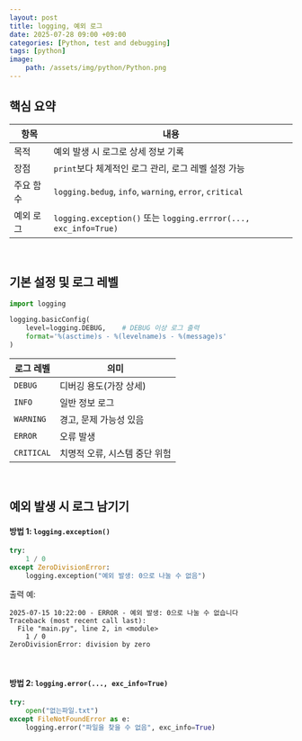 ```yaml
---
layout: post
title: logging, 예외 로그
date: 2025-07-28 09:00 +09:00
categories: [Python, test and debugging]
tags: [python]
image:
    path: /assets/img/python/Python.png
---
```


## 핵심 요약 

| 항목 | 내용 |
|-|-|
| 목적 | 예외 발생 시 로그로 상세 정보 기록 |
| 장점 | `print`보다 체계적인 로그 관리, 로그 레벨 설정 가능 |
| 주요 함수 | `logging.bedug`, `info`, `warning`, `error`, `critical` |
| 예외 로그 | `logging.exception()` 또는 `logging.errror(..., exc_info=True)` |

<br>

## 기본 설정 및 로그 레벨

```python
import logging

logging.basicConfig(
    level=logging.DEBUG,    # DEBUG 이상 로그 출력
    format='%(asctime)s - %(levelname)s - %(message)s'
)
```

| 로그 레벨 | 의미 |
|-|-|
| `DEBUG` | 디버깅 용도(가장 상세) |
| `INFO` | 일반 정보 로그 |
| `WARNING` | 경고, 문제 가능성 있음 |
| `ERROR` | 오류 발생 |
| `CRITICAL` | 치명적 오류, 시스템 중단 위험 |

<br>

## 예외 발생 시 로그 남기기

#### 방법 1: `logging.exception()`

```python
try:
    1 / 0
except ZeroDivisionError:
    logging.exception("예외 발생: 0으로 나눌 수 없음")
```

출력 예:

```text
2025-07-15 10:22:00 - ERROR - 예외 발생: 0으로 나눌 수 없습니다
Traceback (most recent call last):
  File "main.py", line 2, in <module>
    1 / 0
ZeroDivisionError: division by zero
```

<br>

#### 방법 2: `logging.error(..., exc_info=True)`

```python
try:
    open("없는파일.txt")
except FileNotFoundError as e:
    logging.error("파일을 찾을 수 없음", exc_info=True)
```
